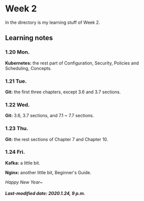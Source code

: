 # Week 2

In the directory is my learning stuff of Week 2.

## Learning notes

### 1.20 Mon.

**Kubernetes:** the rest part of Configuration, Security, Policies and Scheduling, Concepts.

### 1.21 Tue.

**Git:** the first three chapters, except 3.6 and 3.7 sections.

### 1.22 Wed.

**Git:** 3.6, 3.7 sections, and 7.1 ~ 7.7 sections.

### 1.23 Thu.

**Git:** the rest sections of Chapter 7 and Chapter 10.

### 1.24 Fri.

**Kafka:** a little bit.

**Nginx:** another little bit, Beginner's Guide.

*Happy New Year~*

##### Last-modified date: 2020.1.24, 9 p.m.